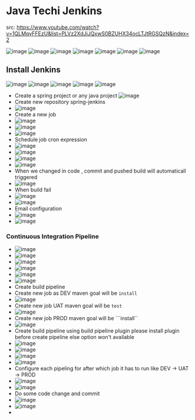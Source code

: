 # Java Techi Jenkins
src: https://www.youtube.com/watch?v=1QLMqyFFEzU&list=PLVz2XdJiJQxwS0BZUHX34ocLTJtRGSQzN&index=2

![image](https://user-images.githubusercontent.com/69948118/177058667-de8632d2-81a5-4496-b7e9-2d4ac2c3a897.png)
![image](https://user-images.githubusercontent.com/69948118/177058684-c3d6153a-fcb1-4a42-a7e3-844722c1ee65.png)
![image](https://user-images.githubusercontent.com/69948118/177058711-c5b8d637-a2f0-41af-9cf0-e493d60ccae5.png)
![image](https://user-images.githubusercontent.com/69948118/177058754-17216a47-b74a-423c-ad57-58cb94c47d34.png)
![image](https://user-images.githubusercontent.com/69948118/177058782-54663747-cc06-4f5f-bb2d-339cd5c08a12.png)
![image](https://user-images.githubusercontent.com/69948118/177058816-b163ddd2-181b-41bb-a43c-f09b1f6c3db8.png)
![image](https://user-images.githubusercontent.com/69948118/177058829-07dd8655-7982-4e74-88c6-88535b5df80b.png)

## Install Jenkins
![image](https://user-images.githubusercontent.com/69948118/177058893-9279c392-8704-4864-90fe-30481c592483.png)
![image](https://user-images.githubusercontent.com/69948118/177058921-dbea3af0-6dc4-4437-b974-441708927cbd.png)
![image](https://user-images.githubusercontent.com/69948118/177059001-e16653f1-1e46-4f73-956d-76a10b69e746.png)
![image](https://user-images.githubusercontent.com/69948118/177059172-bbb80b4b-9ede-4651-bb12-f5592296eebb.png)
![image](https://user-images.githubusercontent.com/69948118/177060064-e3e42a2b-970e-42e7-9a19-a85bd54c9b1e.png)
- Create a spring project or any java project
![image](https://user-images.githubusercontent.com/69948118/177060116-f70628f1-f037-4615-8399-a8d4a74ad059.png)
- Create new repository spring-jenkins
- ![image](https://user-images.githubusercontent.com/69948118/177060277-04534605-1543-4794-8d3a-63ba4c558b37.png)
- Create a new job
- ![image](https://user-images.githubusercontent.com/69948118/177060316-7a4a4a62-f2ad-4684-89d1-454f480acf93.png)
- ![image](https://user-images.githubusercontent.com/69948118/177060349-270afd3f-d5dc-4bad-b0a3-3f1f427fc795.png)
- ![image](https://user-images.githubusercontent.com/69948118/177060392-abb62b8c-df85-4982-b4a5-302e7dac5169.png)
- Schedule job cron expression
- ![image](https://user-images.githubusercontent.com/69948118/177060406-78b7a8e4-c5ca-41da-a8d2-98b982ce464a.png)
- ![image](https://user-images.githubusercontent.com/69948118/177060434-ee1a1b84-8020-485f-bbca-84bb7d480182.png)
- ![image](https://user-images.githubusercontent.com/69948118/177060462-bb83ea8e-3881-49c7-b465-e8fce29d1e67.png)
- ![image](https://user-images.githubusercontent.com/69948118/177060480-22a1fc3b-df34-4488-b10f-1852c1636381.png)
- When we changed in code , commit and pushed build will automaticall triggered
- ![image](https://user-images.githubusercontent.com/69948118/177060577-71a1cc6f-2fd7-4487-8f23-8d8930096257.png)
- When build fail
- ![image](https://user-images.githubusercontent.com/69948118/177060642-63220365-61eb-4d08-947d-ec076bc3db4f.png)
- ![image](https://user-images.githubusercontent.com/69948118/177060656-1ce6639a-94f7-4a0f-81e5-a04ab346f482.png)
- Email configuration
- ![image](https://user-images.githubusercontent.com/69948118/177060702-72c9f9fe-d7e6-40ad-89a1-8f1cd49b1fd8.png)
- ![image](https://user-images.githubusercontent.com/69948118/177060760-3a1adae8-3495-42e0-bc7b-7e227701ef6d.png)
### Continuous Integration Pipeline
- ![image](https://user-images.githubusercontent.com/69948118/177060991-752336df-7517-4e4e-bceb-ced0d1efb8b9.png)
- ![image](https://user-images.githubusercontent.com/69948118/177061018-dfb91c3a-3260-4bfb-8c0b-c895c39ae91a.png)
- ![image](https://user-images.githubusercontent.com/69948118/177061046-be295c04-681f-48d1-a67a-dfbf284b4a6d.png)
- ![image](https://user-images.githubusercontent.com/69948118/177061057-dc0fbbaf-fd2b-4b82-b998-14db4dd561d6.png)
- ![image](https://user-images.githubusercontent.com/69948118/177061092-b534388a-553b-4b50-b2b4-80e45ab5e9ca.png)
- ![image](https://user-images.githubusercontent.com/69948118/177061104-0977b9b8-9fa2-45ab-95b3-c6011c3ad73b.png)
- Create build pipeline
- Create new job as DEV maven goal will be ```install```
- ![image](https://user-images.githubusercontent.com/69948118/177061138-f2dd4556-b08c-457a-9d1a-6b80e3b886ad.png)
- Create new job UAT maven goal will be ``` test ```
- ![image](https://user-images.githubusercontent.com/69948118/177061239-e081492f-3aa3-4086-bc5c-6c4782a84490.png)
- Create new job PROD maven goal will  be ```install``
- ![image](https://user-images.githubusercontent.com/69948118/177061289-2903b73b-aff1-40af-9fa4-8bf44f941d7e.png)
- Create build pipeline using build pipeline plugin please install plugin before create pipeline else option won't available
- ![image](https://user-images.githubusercontent.com/69948118/177061360-901de8fb-b6ab-437b-b6ed-449bb7977618.png)
- ![image](https://user-images.githubusercontent.com/69948118/177061402-3e245edd-8c94-4d92-a751-287b32734b84.png)
- ![image](https://user-images.githubusercontent.com/69948118/177061426-c52bd948-7d04-410b-a610-c9a3d42a44e7.png)
- ![image](https://user-images.githubusercontent.com/69948118/177061435-caae9764-c51a-4755-b7c8-b7d85475196e.png)
- Configure each pipeling for after which job it has to run like DEV -> UAT -> PROD
- ![image](https://user-images.githubusercontent.com/69948118/177061510-c147a162-a4d0-4ccb-a609-22e9ead8ed81.png)
- ![image](https://user-images.githubusercontent.com/69948118/177061556-84048651-ace5-4ad9-a1b9-05c9320260f5.png)
-  Do some code change and commit
- ![image](https://user-images.githubusercontent.com/69948118/177061622-ccce8370-3612-48a1-8af2-1392f7abf8a4.png)
- ![image](https://user-images.githubusercontent.com/69948118/177061641-9eb05ea5-d755-46d4-89b3-71ff2e00107c.png)
- 














